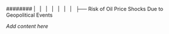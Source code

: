 ######## |   |   |   |   |   |   |   ├── Risk of Oil Price Shocks Due to Geopolitical Events

*Add content here*